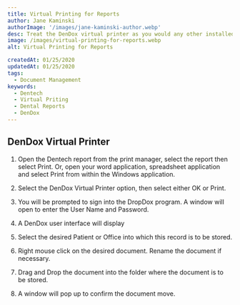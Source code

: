 ```yaml
---
title: Virtual Printing for Reports
author: Jane Kaminski
authorImage: '/images/jane-kaminski-author.webp'
desc: Treat the DenDox virtual printer as you would any other installed printer on your workstation.
image: /images/virtual-printing-for-reports.webp
alt: Virtual Printing for Reports

createdAt: 01/25/2020
updatedAt: 01/25/2020
tags:
  - Document Management
keywords:
  - Dentech
  - Virtual Priting
  - Dental Reports
  - DenDox
---
```


## DenDox Virtual Printer

1. Open the Dentech report from the print manager, select the report then select Print. Or, open your word application, spreadsheet application and select Print from within the Windows application.

2. Select the DenDox Virtual Printer option, then select either OK or Print.

3. You will be prompted to sign into the DropDox program. A window will open to enter the User Name and Password.

4. A DenDox user interface will display

5. Select the desired Patient or Office into which this record is to be stored.

6. Right mouse click on the desired document. Rename the document if necessary.

7. Drag and Drop the document into the folder where the document is to be stored.

8. A window will pop up to confirm the document move.
